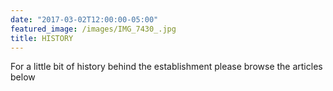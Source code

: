 ```yaml
---
date: "2017-03-02T12:00:00-05:00"
featured_image: /images/IMG_7430_.jpg
title: HISTORY
---
```


For a little bit of history behind the establishment please browse the articles below
